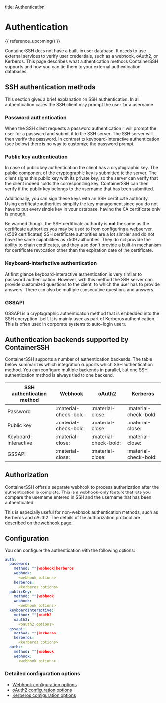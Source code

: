 title: Authentication

<h1>Authentication</h1>

{{ reference_upcoming() }}

ContainerSSH does not have a built-in user database. It needs to use external services to verify user credentials, such
as a webhook, oAuth2, or Kerberos. This page describes what authentication methods ContainerSSH supports and how you can
tie them to your external authentication databases.

## SSH authentication methods

This section gives a brief explanation on SSH authentication. In all authentication cases the SSH client may prompt the
user for a username.

### Password authentication

When the SSH client requests a password authentication it will prompt the user for a password and submit it to the SSH
server. The SSH server will then verify the password. In contrast to keyboard-interactive authentication (see below)
there is no way to customize the password prompt.

### Public key authentication

In case of public key authentication the client has a cryptographic key. The public component of the cryptographic key
is submitted to the server. The client signs this public key with its private key, so the server can verify that the
client indeed holds the corresponding key. ContainerSSH can then verify if the public key belongs to the username
that has been submitted.

Additionally, you can sign these keys with an SSH certificate authority. Using certificate authorities simplify the
key management since you do not have to put every single key in your database, having the CA certificate only is enough.

Be warned though, the SSH certificate authority is **not** the same as the certificate authorities you may be used to
from configuring a webserver. (x509 certificates) SSH certificate authorities are a lot simpler and do not have the same
capabilities as x509 authorities. They do not provide the ability to chain certificates, and they also don't provide a 
built-in mechanism for certificate revocation other than the expiration date of the certificate.

### Keyboard-interfactive authentication

At first glance keyboard-interactive authentication is very similar to password authentication. However, with this
method the SSH server can provide customized questions to the client, to which the user has to provide answers. There
can also be multiple consecutive questions and answers.

### GSSAPI

GSSAPI is a cryptographic authentication method that is embedded into the SSH encryption itself. It is mainly used as
part of Kerberos authentication. This is often used in corporate systems to auto-login users.

## Authentication backends supported by ContainerSSH

ContainerSSH supports a number of authentication backends. The table below summarizes which integration supports
which SSH authentication method. You can configure multiple backends in parallel, but one SSH authentication
method is always tied to one backend.

| SSH authentication method | Webhook               | oAuth2                | Kerberos              |
|---------------------------|-----------------------|-----------------------|-----------------------|
| Password                  | :material-check-bold: | :material-close:      | :material-check-bold: |
| Public key                | :material-check-bold: | :material-close:      | :material-close:      |
| Keyboard-interactive      | :material-close:      | :material-check-bold: | :material-close:      |
| GSSAPI                    | :material-close:      | :material-close:      | :material-check-bold: |

## Authorization

ContainerSSH offers a separate webhook to process authorization after the authentication is complete. This is a
webhook-only feature that lets you compare the username entered in SSH and the username that has been authenticated.

This is especially useful for non-webhook authentication methods, such as Kerberos and oAuth2. The details of the
authorization protocol are described on the [webhook page](auth-webhook.md).

## Configuration

You can configure the authentication with the following options:

```yaml
auth:
  password:
    method: ""|webhook|kerberos
    webhook: 
      <webhook options>
    kerberos:
      <kerberos options>
  publicKey:
    method: ""|webhook
    webhook: 
      <webhook options>
  keyboardInteractive:
    method: ""|oauth2
    oauth2: 
      <oauth2 options>
  gssapi:
    method: ""|kerberos
    kerberos:
      <kerberos options>
  authz:
    method: ""|webhook
    webhook: 
      <webhook options>
```

### Detailed configuration options

- [Webhook configuration options](auth-webhook.md)
- [oAuth2 configuration options](auth-oauth2.md)
- [Kerberos configuration options](auth-kerberos.md)
